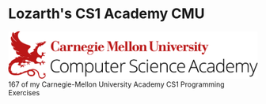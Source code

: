 # Lozarth's CS1 Academy CMU
![alt text](cmu-cs-academy-header.png)  
167 of my Carnegie-Mellon University Academy CS1 Programming Exercises